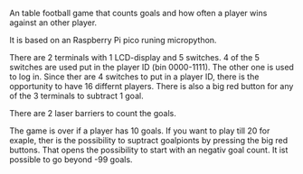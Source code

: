 An table football game that counts goals and how often a player wins against an other player.

It is based on an Raspberry Pi pico runing micropython.

There are 2 terminals with 1 LCD-display and 5 switches. 4 of the 5 switches are used put in the player ID (bin 0000-1111).
The other one is used to log in. Since ther are 4 switches to put in a player ID, there is the opportunity to have 16 differnt players.
There is also a big red button for any of the 3 terminals to subtract 1 goal. 

There are 2 laser barriers to count the goals.

The game is over if a player has 10 goals. If you want to play till 20 for exaple, ther is the possibility to suptract goalpionts by pressing 
the big red buttons. That opens the possibility to start with an negativ goal count. It ist possible to go beyond -99 goals.
 

